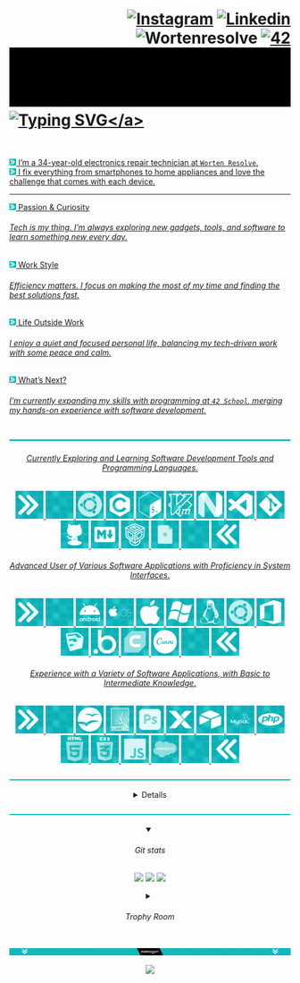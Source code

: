 <div align="left">
	
# <div align="right">[![Instagram](https://img.shields.io/badge/Instagram-E4405F?style=flat-square&logo=instagram&logoColor=white)](https://instagram.com/adao__goncalves) [![Linkedin](https://img.shields.io/badge/LinkedIn-0077B5?style=flat-square&logo=linkedin&logoColor=white)](https://www.linkedin.com/in/ad%C3%A3o-gon%C3%A7alves-639b05331?utm_source=share&utm_campaign=share_via&utm_content=profile&utm_medium=android_app&original_referer=) ![Wortenresolve](https://custom-icon-badges.demolab.com/badge/-wortenresolve-darkblue.svg?style=flat-square&logo=wor&logoColor=white) <a href='https://profile.intra.42.fr/users/adamarqu' target="_blank"><img alt='42' src='https://img.shields.io/badge/Porto-100000?style=flat-square&logo=42&logoColor=white&labelColor=000000&color=000000'/></a> </div> <a href="#" style="pointer-events: none;"> ![](https://github.com/AdaoG0n/AdaoG0n/blob/main/assests/build%20the%20future.gif)</a> <a href="#" style="pointer-events: none;"> ![Typing SVG](https://readme-typing-svg.demolab.com?font=Ubuntu+Mono&weight=100&size=30&letterSpacing=&duration=500&pause=5000&color=12BAB9&vCenter=true&width=435&lines=%24%3E+Hello%2C+World!)</a>

<br/>
<!--![b](https://custom-icon-badges.demolab.com/badge/--cyan.svg?style=for-the-badge&logoColor=white) -->

<img width="12" src="https://github.com/AdaoG0n/AdaoG0n/blob/main/assests/animated%20gifs/aright.gif"/> I’m a 34-year-old electronics repair technician at `Worten Resolve`. </br>
<img width="12" src="https://github.com/AdaoG0n/AdaoG0n/blob/main/assests/animated%20gifs/aright.gif"/> I fix everything from smartphones to home appliances and love the challenge that comes with each device.

---

<img width="12" src="https://github.com/AdaoG0n/AdaoG0n/blob/main/assests/animated%20gifs/aright.gif"/> Passion & Curiosity
###### Tech is my thing. I’m always exploring new gadgets, tools, and software to learn something new every day.

<img width="12" src="https://github.com/AdaoG0n/AdaoG0n/blob/main/assests/animated%20gifs/aright.gif"/> Work Style
###### Efficiency matters. I focus on making the most of my time and finding the best solutions fast.

<img width="12" src="https://github.com/AdaoG0n/AdaoG0n/blob/main/assests/animated%20gifs/aright.gif"/> Life Outside Work
###### I enjoy a quiet and focused personal life, balancing my tech-driven work with some peace and calm.

<img width="12" src="https://github.com/AdaoG0n/AdaoG0n/blob/main/assests/animated%20gifs/aright.gif"/> What’s Next?
###### I’m currently expanding my skills with programming at `42 School`, merging my hands-on experience with software development.
</div>



<div align="center">

![](https://github.com/AdaoG0n/AdaoG0n/blob/main/assests/bar.png)
###### Currently Exploring and Learning Software Development Tools and Programming Languages.
<!-- <p align="center">
  <a href="#" style="pointer-events: none;">
    <img src="https://skillicons.dev/icons?i=c,powershell,vim,neovim,ubuntu,git,github,markdown" />
  </a>
</p> -->
<div align="center">
<img width="50" src="https://github.com/AdaoG0n/AdaoG0n/blob/main/assests/animated%20gifs/aright.gif"/>
<img width="50" src="https://github.com/AdaoG0n/AdaoG0n/blob/main/assests/animated%20gifs/asquare.gif"/>
	<img width="50" src="https://github.com/AdaoG0n/AdaoG0n/blob/main/skillicons/ubuntu.png"/>
	<img width="50" src="https://github.com/AdaoG0n/AdaoG0n/blob/main/skillicons/c.png"/>
	<img width="50" src="https://github.com/AdaoG0n/AdaoG0n/blob/main/skillicons/unixshell.png"/>
	<img width="50" src="https://github.com/AdaoG0n/AdaoG0n/blob/main/skillicons/vim.png"/>
	<img width="50" src="https://github.com/AdaoG0n/AdaoG0n/blob/main/skillicons/neovim.png"/>
 	<img width="50" src="https://github.com/AdaoG0n/AdaoG0n/blob/main/skillicons/vscode.png"/>
  	<img width="50" src="https://github.com/AdaoG0n/AdaoG0n/blob/main/skillicons/git.png"/>
  	<img width="50" src="https://github.com/AdaoG0n/AdaoG0n/blob/main/skillicons/github.png"/>
	<img width="50" src="https://github.com/AdaoG0n/AdaoG0n/blob/main/skillicons/markdown.png"/>
	<img width="50" src="https://github.com/AdaoG0n/AdaoG0n/blob/main/skillicons/virtualbox.png"/>
	<img width="50" src="https://github.com/AdaoG0n/AdaoG0n/blob/main/skillicons/dotfiles.png"/>
<img width="50" src="https://github.com/AdaoG0n/AdaoG0n/blob/main/assests/animated%20gifs/asquare.gif"/>
<img width="50" src="https://github.com/AdaoG0n/AdaoG0n/blob/main/assests/animated%20gifs/aleft.gif"/>
</div>

###### Advanced User of Various Software Applications with Proficiency in System Interfaces.
<div align="center">
<img width="50" src="https://github.com/AdaoG0n/AdaoG0n/blob/main/assests/animated%20gifs/aright.gif"/>
<img width="50" src="https://github.com/AdaoG0n/AdaoG0n/blob/main/assests/animated%20gifs/asquare.gif"/>
<img width="50" src="https://github.com/AdaoG0n/AdaoG0n/blob/main/skillicons/android.png"/>
<img width="50" src="https://github.com/AdaoG0n/AdaoG0n/blob/main/skillicons/ios.png"/>
<img width="50" src="https://github.com/AdaoG0n/AdaoG0n/blob/main/skillicons/apple.png"/>
<img width="50" src="https://github.com/AdaoG0n/AdaoG0n/blob/main/skillicons/windows.png"/>
<img width="50" src="https://github.com/AdaoG0n/AdaoG0n/blob/main/skillicons/linux.png"/>
<img width="50" src="https://github.com/AdaoG0n/AdaoG0n/blob/main/skillicons/ubuntu.png"/>
<img width="50" src="https://github.com/AdaoG0n/AdaoG0n/blob/main/skillicons/office.png"/>
<img width="50" src="https://github.com/AdaoG0n/AdaoG0n/blob/main/skillicons/sketchup.png"/>
<img width="50" src="https://github.com/AdaoG0n/AdaoG0n/blob/main/skillicons/bubble.png"/>
<img width="50" src="https://github.com/AdaoG0n/AdaoG0n/blob/main/skillicons/cura.png"/>
<img width="50" src="https://github.com/AdaoG0n/AdaoG0n/blob/main/skillicons/canva.png"/>
<img width="50" src="https://github.com/AdaoG0n/AdaoG0n/blob/main/assests/animated%20gifs/asquare.gif"/>
<img width="50" src="https://github.com/AdaoG0n/AdaoG0n/blob/main/assests/animated%20gifs/aleft.gif"/>

</div>

###### Experience with a Variety of Software Applications, with Basic to Intermediate Knowledge.
<div align="center">
<img width="50" src="https://github.com/AdaoG0n/AdaoG0n/blob/main/assests/animated%20gifs/aright.gif"/>
<img width="50" src="https://github.com/AdaoG0n/AdaoG0n/blob/main/assests/animated%20gifs/asquare.gif"/>
<img width="50" src="https://github.com/AdaoG0n/AdaoG0n/blob/main/skillicons/openoffice.png"/>
<img width="50" src="https://github.com/AdaoG0n/AdaoG0n/blob/main/skillicons/lumion.png"/>
<img width="50" src="https://github.com/AdaoG0n/AdaoG0n/blob/main/skillicons/photoshop.png"/>
<img width="50" src="https://github.com/AdaoG0n/AdaoG0n/blob/main/skillicons/xano.png"/>
<img width="50" src="https://github.com/AdaoG0n/AdaoG0n/blob/main/skillicons/airtable.png"/>
<img width="50" src="https://github.com/AdaoG0n/AdaoG0n/blob/main/skillicons/mysql.png"/>
<img width="50" src="https://github.com/AdaoG0n/AdaoG0n/blob/main/skillicons/php.png"/>
<img width="50" src="https://github.com/AdaoG0n/AdaoG0n/blob/main/skillicons/html.png"/>
<img width="50" src="https://github.com/AdaoG0n/AdaoG0n/blob/main/skillicons/css.png"/>
<img width="50" src="https://github.com/AdaoG0n/AdaoG0n/blob/main/skillicons/javascript.png"/>
<img width="50" src="https://github.com/AdaoG0n/AdaoG0n/blob/main/skillicons/salesforce.png"/>
<img width="50" src="https://github.com/AdaoG0n/AdaoG0n/blob/main/assests/animated%20gifs/asquare.gif"/>
<img width="50" src="https://github.com/AdaoG0n/AdaoG0n/blob/main/assests/animated%20gifs/aleft.gif"/>
</div>

![](https://github.com/AdaoG0n/AdaoG0n/blob/main/assests/bar.png)

<details>
<summary>
	
###### Repositories</summary>

[![](https://github.com/AdaoG0n/AdaoG0n/blob/main/assests/42line.png)](https://github.com/AdaoG0n/42_School)

<p float="left" align="center">
  <a href="https://github.com/AdaoG0n/42_school">
    <img src="https://github.com/AdaoG0n/AdaoG0n/blob/main/assests/imagens%20repositorios%20fixas/42_school.png" width="265"/>
  </a>
  &nbsp;
  <a href="https://github.com/AdaoG0n/Grademe">
    <img src="https://github.com/AdaoG0n/AdaoG0n/blob/main/assests/imagens%20repositorios%20fixas/grademesolutions.png" width="265"/>
  </a>
</p>
<p float="left" align="center">
  <a href="https://github.com/AdaoG0n/42_Piscine">
    <img src="https://github.com/AdaoG0n/AdaoG0n/blob/main/assests/imagens%20repositorios%20fixas/piscine1.png" width="265"/>
  </a>
  &nbsp;
  <a href="https://github.com/AdaoG0n/42_Piscine_Reload">
    <img src="https://github.com/AdaoG0n/AdaoG0n/blob/main/assests/imagens%20repositorios%20fixas/piscinereload1.png" width="265"/>
  </a>
  &nbsp;
  <a href="https://github.com/AdaoG0n/42_libft">
    <img src="https://github.com/AdaoG0n/AdaoG0n/blob/main/assests/imagens%20repositorios%20fixas/libft1.png" width="265"/>
  </a>
</p>
<p float="left" align="center">
  <a href="https://github.com/AdaoG0n/42_Born2beroot">
    <img src="https://github.com/AdaoG0n/AdaoG0n/blob/main/assests/imagens%20repositorios%20fixas/Born2beroot1.png" width="265"/>
  </a>
  &nbsp;
  <a href="https://github.com/AdaoG0n/42-FT_printf">
    <img src="https://github.com/AdaoG0n/AdaoG0n/blob/main/assests/imagens%20repositorios%20fixas/ft_printf1.png" width="265"/>
  </a>
  &nbsp;
  <a href="https://github.com/AdaoG0n/42-get_next_line">
    <img src="https://github.com/AdaoG0n/AdaoG0n/blob/main/assests/imagens%20repositorios%20fixas/getnext_line1.png" width="265"/>
  </a>
</p>

![Typing SVG](https://readme-typing-svg.demolab.com?font=Fira+Code&weight=100&size=40&letterSpacing=0px&duration=1000&pause=4000&center=true&vCenter=true&width=835&lines=___________________________________________________________________________________________________________________)

<p float="left" align="center">
  <a href="https://github.com/AdaoG0n/Training_programs_C/tree/main/Calculcadora_simples_C">
    <img src="https://github.com/AdaoG0n/AdaoG0n/blob/main/assests/imagens%20repositorios%20fixas/simplecalculator2.png" width="200"/>
  </a>
  &nbsp;
  <a href="https://github.com/AdaoG0n/Training_programs_C/tree/main/Projeto_intchar">
    <img src="https://github.com/AdaoG0n/AdaoG0n/blob/main/assests/imagens%20repositorios%20fixas/intchar2.png" width="200"/>
  </a>
  &nbsp;
  <a href="https://github.com/AdaoG0n/Training_programs_C/tree/main/libft_learn">
    <img src="https://github.com/AdaoG0n/AdaoG0n/blob/main/assests/imagens%20repositorios%20fixas/libftlearn2.png" width="200"/>
  </a>
&nbsp;  
  <a href="https://github.com/AdaoG0n/AdaoG0n/blob/main/.vimrc.md">
    <img src="https://github.com/AdaoG0n/AdaoG0n/blob/main/assests/imagens%20repositorios%20fixas/vimrc2.png" width="200"/>
  </a>
</p>

</details>

![](https://github.com/AdaoG0n/AdaoG0n/blob/main/assests/bar.png)
<details open>
<summary>

###### Git stats </summary>
![](http://github-profile-summary-cards.vercel.app/api/cards/profile-details?username=AdaoG0n&theme=transparent) 
![](http://github-profile-summary-cards.vercel.app/api/cards/productive-time?username=AdaoG0n&theme=transparent&utcOffset=8) 
![](http://github-profile-summary-cards.vercel.app/api/cards/stats?username=AdaoG0n&theme=transparent) 

</details>
<details>
<summary>

###### Trophy Room</summary>

[![trophy](https://github-profile-trophy.vercel.app/?username=AdaoG0n&theme=oldie&frame=false)](https://github.com/AdaoG0n/github-profile-trophy)

</details>

![](https://github.com/AdaoG0n/AdaoG0n/blob/main/assests/animated%20gifs/AdaoG0nbar.gif)


<div align="center">

 ![](https://visitcount.itsvg.in/api?id=AdaoG0n&label=Profile%20Views&color=1&icon=3&pretty=true)
</div>
</div>
